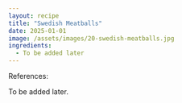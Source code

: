 ```yaml
---
layout: recipe
title: "Swedish Meatballs"
date: 2025-01-01
image: /assets/images/20-swedish-meatballs.jpg
ingredients:
  - To be added later
---
```


References: 

To be added later.